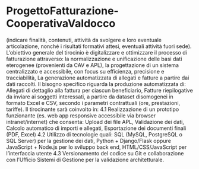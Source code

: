 # ProgettoFatturazione-CooperativaValdocco

(indicare finalità, contenuti, attività da svolgere e loro eventuale articolazione, nonché i risultati
formativi attesi, eventuali attività fuori sede).
L’obiettivo generale del tirocinio è digitalizzare e ottimizzare il processo di fatturazione attraverso:
la normalizzazione e unificazione delle basi dati eterogenee (provenienti da CAV e APL), la
progettazione di un sistema centralizzato e accessibile, con focus su efficienza, precisione e
tracciabilità, La generazione automatizzata di allegati e fatture a partire dai dati raccolti. Il bisogno
specifico riguarda la produzione automatizzata di: Allegati di dettaglio alla fattura per ciascun
beneficiario, Fatture riepilogative da inviare ai soggetti interessati, a partire da dataset disomogenei
in formato Excel e CSV, secondo i parametri contrattuali (ore, prestazioni, tariffe). Il tirocinante sarà
coinvolto in: 4.1 Realizzazione di un prototipo funzionante (es. web app responsive accessibile via
browser intranet/internet) che consenta: Upload dei file APL, Validazione dei dati, Calcolo
automatico di importi e allegati, Esportazione dei documenti finali (PDF, Excel) 4.2 Utilizzo di
tecnologie quali: SQL (MySQL, PostgreSQL o SQL Server) per la gestione dei dati, Python +
Django/Flask oppure JavaScript + Node.js per lo sviluppo back end, HTML/CSS/JavaScript per
l’interfaccia utente 4.3 Versionamento del codice su Git e collaborazione con l’Ufficio Sistemi di
Gestione per la validazione architetturale.
